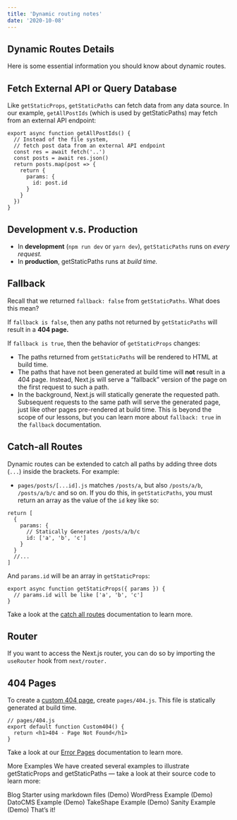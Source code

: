 ```yaml
---
title: 'Dynamic routing notes'
date: '2020-10-08'
---
```


## Dynamic Routes Details
Here is some essential information you should know about dynamic routes.

## Fetch External API or Query Database
Like `getStaticProps`, `getStaticPaths` can fetch data from any data source. In our example, `getAllPostIds` (which is used by getStaticPaths) may fetch from an external API endpoint:

```
export async function getAllPostIds() {
  // Instead of the file system,
  // fetch post data from an external API endpoint
  const res = await fetch('..')
  const posts = await res.json()
  return posts.map(post => {
    return {
      params: {
        id: post.id
      }
    }
  })
}
```

## Development v.s. Production
- In **development** (`npm run dev` or `yarn dev`), `getStaticPaths` runs on *every request.*
- In **production**, getStaticPaths runs at *build time.*
## Fallback
Recall that we returned `fallback: false` from `getStaticPaths`. What does this mean?

If `fallback is false`, then any paths not returned by `getStaticPaths` will result in a **404 page.**

If `fallback is true`, then the behavior of `getStaticProps` changes:

- The paths returned from `getStaticPaths` will be rendered to HTML at build time.
- The paths that have not been generated at build time will **not** result in a 404 page. Instead, Next.js will serve a “fallback” version of the page on the first request to such a path.
- In the background, Next.js will statically generate the requested path. Subsequent requests to the same path will serve the generated page, just like other pages pre-rendered at build time.
This is beyond the scope of our lessons, but you can learn more about `fallback: true` in the `fallback` documentation.

## Catch-all Routes
Dynamic routes can be extended to catch all paths by adding three dots (`...`) inside the brackets. For example:

- `pages/posts/[...id].js` matches `/posts/a`, but also `/posts/a/b`, `/posts/a/b/c` and so on.
If you do this, in `getStaticPaths`, you must return an array as the value of the `id` key like so:

```
return [
  {
    params: {
      // Statically Generates /posts/a/b/c
      id: ['a', 'b', 'c']
    }
  }
  //...
]
```
And `params.id` will be an array in `getStaticProps`:

```
export async function getStaticProps({ params }) {
  // params.id will be like ['a', 'b', 'c']
}
```
Take a look at the [catch all routes](https://nextjs.org/docs/routing/dynamic-routes#catch-all-routes) documentation to learn more.

## Router
If you want to access the Next.js router, you can do so by importing the `useRouter` hook from `next/router.`

## 404 Pages
To create a [custom 404 page](https://nextjs.org/docs/advanced-features/custom-error-page#404-page), create `pages/404.js`. This file is statically generated at build time.

```
// pages/404.js
export default function Custom404() {
  return <h1>404 - Page Not Found</h1>
}
```
Take a look at our [Error Pages](https://nextjs.org/docs/advanced-features/custom-error-page) documentation to learn more.

More Examples
We have created several examples to illustrate getStaticProps and getStaticPaths — take a look at their source code to learn more:

Blog Starter using markdown files (Demo)
WordPress Example (Demo)
DatoCMS Example (Demo)
TakeShape Example (Demo)
Sanity Example (Demo)
That’s it!